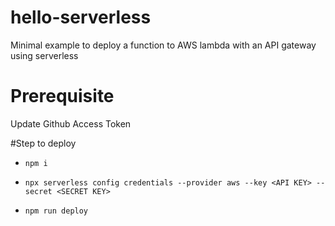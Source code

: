 
# hello-serverless
Minimal example to deploy a function to AWS lambda with an API gateway using serverless

# Prerequisite
Update Github Access Token

#Step to deploy
- `npm i`

- `npx serverless config credentials --provider aws --key <API KEY> --secret <SECRET KEY>`

- `npm run deploy`